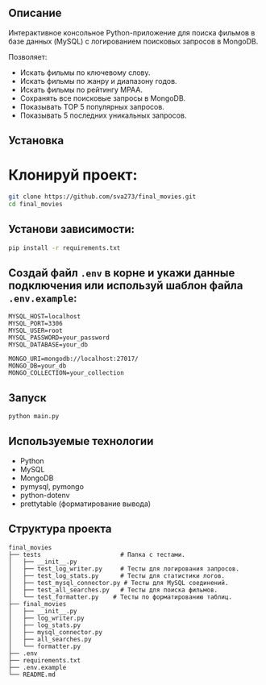 ## Описание
Интерактивное консольное Python-приложение для поиска фильмов в базе данных (MySQL) с логированием поисковых 
запросов в MongoDB.

Позволяет:
- Искать фильмы по ключевому слову.
- Искать фильмы по жанру и диапазону годов.
- Искать фильмы по рейтингу MPAA.
- Сохранять все поисковые запросы в MongoDB.
- Показывать TОР 5 популярных запросов.
- Показывать 5 последних уникальных запросов.


##  Установка
# Клонируй проект:
```bash
git clone https://github.com/sva273/final_movies.git
cd final_movies
```

## Установи зависимости:
```bash
pip install -r requirements.txt
```

## Создай файл `.env` в корне и укажи данные подключения или используй шаблон файла `.env.example`:
```
MYSQL_HOST=localhost
MYSQL_PORT=3306
MYSQL_USER=root
MYSQL_PASSWORD=your_password
MYSQL_DATABASE=your_db

MONGO_URI=mongodb://localhost:27017/
MONGO_DB=your_db
MONGO_COLLECTION=your_collection
```

## Запуск
```bash
python main.py
```

##  Используемые технологии
- Python
- MySQL
- MongoDB
- pymysql, pymongo
- python-dotenv
- prettytable (форматирование вывода)

## Структура проекта
```
final_movies
├── tests                      # Папка с тестами.
│   ├── __init__.py 
│   ├── test_log_writer.py     # Тесты для логирования запросов.
│   ├── test_log_stats.py      # Тесты для статистики логов.
│   ├── test_mysql_connector.py # Тесты для MySQL соединений.
│   ├── test_all_searches.py   # Тесты для поиска фильмов.
│   └── test_formatter.py    # Тесты по форматированию таблиц.
├── final_movies              
│   ├── __init__.py 
│   ├── log_writer.py     
│   ├── log_stats.py      
│   ├── mysql_connector.py 
│   ├── all_searches.py   
│   └── formatter.py    
├── .env
├── requirements.txt
├── .env.example
└── README.md


